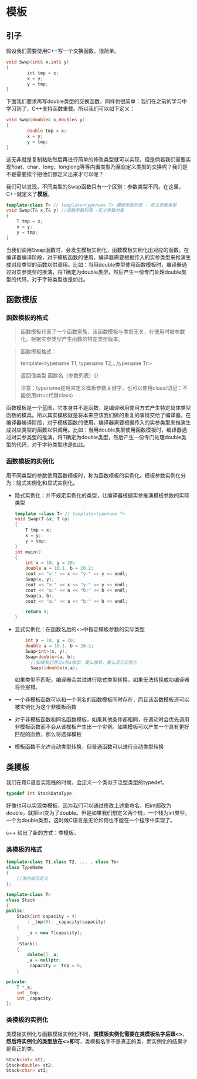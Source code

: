 # 模板

## 引子

假设我们需要使用C++写一个交换函数，很简单。

```c++
void Swap(int& x,int& y)
{
		int tmp = x;
		x = y;
		y = tmp;
}
```

下面我们要求再写double类型的交换函数，同样也很简单：我们在之前的学习中学习到了，C++支持函数重载。所以我们可以如下定义：

```c++
void Swap(double& x,double& y)
{
		double tmp = x;
		x = y;
		y = tmp;
}
```

这无非就是复制粘贴然后再进行简单的修改类型就可以实现，但是倘若我们需要实现float、char、long、longlong等等内置类型乃至自定义类型的交换呢？我们是不是需要挨个把他们都定义出来才可以呢？

我们可以发现，不同类型的Swap函数只有一个区别：参数类型不同。在这里，C++就定义了**模板**。

```c++
template<class T> // template<typename T> 模板参数列表 - 定义参数类型
void Swap(T& x,T& y) //函数参数列表 -定义参数对象
{
    T tmp = x;
    x = y;
    y = tmp;
}
```

当我们调用Swap函数时，会发生模板实例化，函数模板实例化出对应的函数。在编译器编译阶段，对于模板函数的使用，编译器需要根据传入的实参类型来推演生成对应类型的函数以供调用。比如：当用double类型使用函数模板时，编译器通过对实参类型的推演，将T确定为double类型，然后产生一份专门处理double类型的代码，对于字符类型也是如此。

## 函数模版

### 函数模板的格式

> 函数模板代表了一个函数家族，该函数模板与类型无关，在使用时被参数化，根据实参类型产生函数的特定类型版本。

> 函数模板格式：
>
> template<typename T1, typename T2,..,typename Tn>
>
> 返回值类型 函数名（参数列表）{}
>
> 注意：typename是用来定义模板参数关键字，也可以使用class(切记：不能使用struc代替class)

函数模板是一个蓝图，它本身并不是函数，是编译器用使用方式产生特定具体类型函数的模具。所以其实模板就是将本来应该我们做的重复的事情交给了编译器。在编译器编译阶段，对于模板函数的使用，编译器需要根据传入的实参类型来推演生成对应类型的函数以供调用。比如：当用double类型使用函数模板时，编译器通过对实参类型的推演，将T确定为double类型，然后产生一份专门处理double类型的代码，对于字符类型也是如此。

### 函数模板的实例化

用不同类型的参数使用函数模板时，称为函数模板的实例化。模板参数实例化分为：隐式实例化和显式实例化。

- 隐式实例化：并不规定实例化的类型，让编译器根据实参推演模板参数的实际类型

  ```c++
  template <class T> // template<typename T>
  void Swap(T &x, T &y)
  {
      T tmp = x;
      x = y;
      y = tmp;
  }
  int main()
  {
      int x = 10, y = 20;
      double a = 10.1, b = 20.2;
      cout << "x:" << x << "y:" << y << endl;
      Swap(x, y);
      cout << "x:" << x << "y:" << y << endl;
      cout << "a:" << a << "b:" << b << endl;
      Swap(a, b);
      cout << "a:" << a << "b:" << b << endl;
  
      return 0;
  }
  ```

- 显式实例化：在函数名后的<>中指定模板参数的实际类型

  ```c++
      int x = 10, y = 20;
      double a = 10.1, b = 20.2;
      Swap<int>(x, y);
      Swap<double>(a, b);
  		//如果我们想让x和a相加，要么强转，要么显示实例化
  		Swap((double)x,a);
  ```

  如果类型不匹配，编译器会尝试进行隐式类型转换，如果无法转换成功编译器将会报错。

- 一个非模板函数可以和一个同名的函数模板同时存在，而且该函数模板还可以被实例化为这个非模板函数
- 对于非模板函数和同名函数模板，如果其他条件都相同，在调动时会优先调用非模板函数而不会从该模板产生出一个实例。如果模板可以产生一个具有更好匹配的函数，那么将选择模板
- 模板函数不允许自动类型转换，但普通函数可以进行自动类型转换

## 类模板

我们在用C语言实现栈的时候，会定义一个类似于泛型类型的typedef。

```c++
typedef int StackDataType.
```

好像也可以实现类模板，因为我们可以通过修改上述重命名，把int都改为double，就把int变为了double。但是如果我们想定义两个栈，一个栈为int类型，一个为double类型，这时候C语言是无论如何也不能在一个程序中实现了。

c++ 给出了新的方式：类模板。

### 类模板的格式

```c++
template<class T1,class T2, ... , class Tn>
class TypeName
{
	//类内成员定义
};
```

```c++
template<class T>
class Stack
{
public:
    Stack(int capacity = 4)
        : _top(0), _capacity(capacity)
    {
        _a = new T[capacity];
    }
    ~Stack()
    {
        delete[] _a;
        _a = nullptr;
        _capacity = _top = 0;
    }

private:
    T *_a;
    int _top;
    int _capacity;
};
```

### 类模板的实例化

类模板实例化与函数模板实例化不同，**类模板实例化需要在类模板名字后跟<>**，**然后将实例化的类型放在<>即可**，类模板名字不是真正的类，而实例化的结果才是真正的类。

```c++
Stack<int> st1;
Stack<double> st2;
Stack<char> st3;
```





